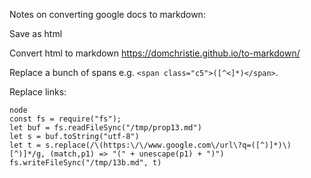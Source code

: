 Notes on converting google docs to markdown:

Save as html

Convert html to markdown https://domchristie.github.io/to-markdown/

Replace a bunch of spans e.g. `<span class="c5">([^<]*)</span>`.

Replace links:

    node
    const fs = require("fs");
    let buf = fs.readFileSync("/tmp/prop13.md")
    let s = buf.toString("utf-8")
    let t = s.replace(/\(https:\/\/www.google.com\/url\?q=([^)]*)\)[^)]*/g, (match,p1) => "(" + unescape(p1) + ")")
    fs.writeFileSync("/tmp/13b.md", t)
